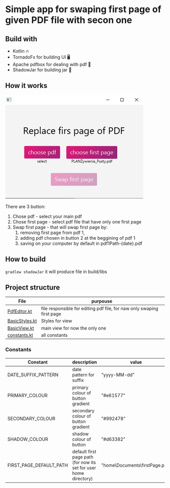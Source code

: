 # Simple app for swaping first page of given PDF file with secon one
## Build with
-  Kotlin 🔥
-  TornadoFx for building UI 🖥
-  Apache pdfbox for dealing with pdf 📃
-  ShadowJar for building jar 🚧
## How it works


![how it works](readme-app-image.jpg)

There are 3 button:
1. Chose pdf - select your main pdf
1. Chose first page - select pdf file that have only one first page
1. Swap first page - that will swap first page by:
    1. removing first page from pdf 1,
    1. adding pdf chosen in button 2 at the beggining of pdf 1 
    1. saving on your computer by default in pdf1Path-{date}.pdf 
   
## How to build
`gradlew shadowJar` 
it will produce file in build/libs
## Project structure

| File                                                                               | purpouse                                                               |
|------------------------------------------------------------------------------------|------------------------------------------------------------------------|
|[PdfEditor.kt](/src/main/kotlin/xyz/manka/pdffirstpageswaper/services/PdfEditor.kt) | file responsible for editing pdf file, for naw only swaping first page |
|[BasicStyles.kt](/src/main/kotlin/xyz/manka/pdffirstpageswaper/views/BasicStyles.kt)| Styles for view                                                        |
|[BasicView.kt](/src/main/kotlin/xyz/manka/pdffirstpageswaper/views/BasicView.kt)    | main view for now the only one                                         |
|[constants.kt](/src/main/kotlin/xyz/manka/pdffirstpageswaper/constants.kt)          | all constants                                                          |

### Constants
| Constant               |description                                                                            | value                                               |
|------------------------|---------------------------------------------------------------------------------------|-----------------------------------------------------|
|DATE_SUFFIX_PATTERN     |date pattern for suffix                                                                | "yyyy-MM-dd"|
|PRIMARY_COLOUR          |primary colour of button gradient                                                      | "#e61577"|
|SECONDARY_COLOUR        |secondary colour of button gradient                                                    |"#992478"|
|SHADOW_COLOUR           |shadow colour of button                                                                |"#d63382"|
|FIRST_PAGE_DEFAULT_PATH |default first page path (for now its set for user home directory)| "home\\Documents\\firstPage.pdf"|
